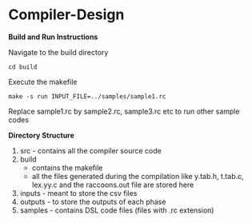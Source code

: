 # Compiler-Design

**Build and Run Instructions**

Navigate to the build directory
```
cd build
```
Execute the makefile
```
make -s run INPUT_FILE=../samples/sample1.rc
```
Replace sample1.rc by sample2.rc, sample3.rc etc to run other sample codes

**Directory Structure**
1. src - contains all the compiler source code
2. build 
    - contains the makefile
    - all the files generated during the compilation like y.tab.h, t.tab.c, lex.yy.c and the raccoons.out file are stored here
3. inputs - meant to store the csv files
4. outputs - to store the outputs of each phase
5. samples - contains DSL code files (files with .rc extension)


